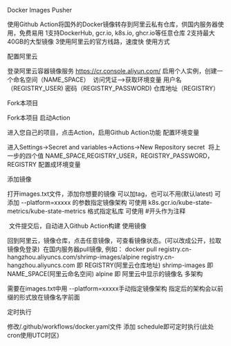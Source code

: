 Docker Images Pusher

使用Github Action将国外的Docker镜像转存到阿里云私有仓库，供国内服务器使用，免费易用
1支持DockerHub, gcr.io, k8s.io, ghcr.io等任意仓库
2支持最大40GB的大型镜像
3使用阿里云的官方线路，速度快
使用方式

配置阿里云

登录阿里云容器镜像服务
https://cr.console.aliyun.com/
启用个人实例，创建一个命名空间（NAME_SPACE） 
访问凭证–>获取环境变量
用户名（REGISTRY_USER)
密码（REGISTRY_PASSWORD)
仓库地址（REGISTRY）


Fork本项目

Fork本项目
启动Action

进入您自己的项目，点击Action，启用Github Action功能
配置环境变量

进入Settings->Secret and variables->Actions->New Repository secret  将上一步的四个值
NAME_SPACE,REGISTRY_USER，REGISTRY_PASSWORD，REGISTRY
配置成环境变量

添加镜像

打开images.txt文件，添加你想要的镜像 可以加tag，也可以不用(默认latest)
可添加 --platform=xxxxx 的参数指定镜像架构
可使用 k8s.gcr.io/kube-state-metrics/kube-state-metrics 格式指定私库
可使用 #开头作为注释

 文件提交后，自动进入Github Action构建
使用镜像

回到阿里云，镜像仓库，点击任意镜像，可查看镜像状态。(可以改成公开，拉取镜像免登录) 
在国内服务器pull镜像, 例如：
docker pull registry.cn-hangzhou.aliyuncs.com/shrimp-images/alpine
registry.cn-hangzhou.aliyuncs.com 即 REGISTRY(阿里云仓库地址)
shrimp-images 即 NAME_SPACE(阿里云命名空间)
alpine 即 阿里云中显示的镜像名
多架构

需要在images.txt中用 --platform=xxxxx手动指定镜像架构 指定后的架构会以前缀的形式放在镜像名字前面 


定时执行

修改/.github/workflows/docker.yaml文件 添加 schedule即可定时执行(此处cron使用UTC时区) 
